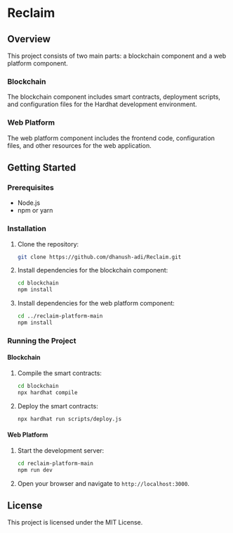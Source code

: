 # Reclaim

## Overview

This project consists of two main parts: a blockchain component and a web platform component.

### Blockchain

The blockchain component includes smart contracts, deployment scripts, and configuration files for the Hardhat development environment.

### Web Platform

The web platform component includes the frontend code, configuration files, and other resources for the web application.

## Getting Started

### Prerequisites

- Node.js
- npm or yarn

### Installation

1. Clone the repository:

    ```sh
    git clone https://github.com/dhanush-adi/Reclaim.git
    ```

2. Install dependencies for the blockchain component:

    ```sh
    cd blockchain
    npm install
    ```

3. Install dependencies for the web platform component:

    ```sh
    cd ../reclaim-platform-main
    npm install
    ```

### Running the Project

#### Blockchain

1. Compile the smart contracts:

    ```sh
    cd blockchain
    npx hardhat compile
    ```

2. Deploy the smart contracts:

    ```sh
    npx hardhat run scripts/deploy.js
    ```

#### Web Platform

1. Start the development server:

    ```sh
    cd reclaim-platform-main
    npm run dev
    ```

2. Open your browser and navigate to `http://localhost:3000`.

## License

This project is licensed under the MIT License.